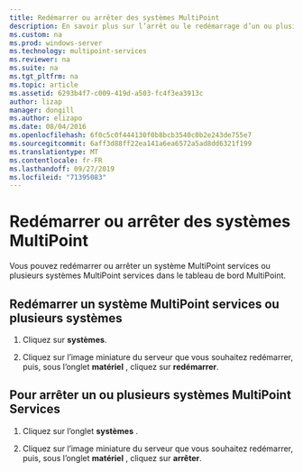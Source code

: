 ```yaml
---
title: Redémarrer ou arrêter des systèmes MultiPoint
description: En savoir plus sur l’arrêt ou le redémarrage d’un ou plusieurs systèmes
ms.custom: na
ms.prod: windows-server
ms.technology: multipoint-services
ms.reviewer: na
ms.suite: na
ms.tgt_pltfrm: na
ms.topic: article
ms.assetid: 6293b4f7-c009-419d-a503-fc4f3ea3913c
author: lizap
manager: dongill
ms.author: elizapo
ms.date: 08/04/2016
ms.openlocfilehash: 6f0c5c0f444130f0b8bcb3540c0b2e243de755e7
ms.sourcegitcommit: 6aff3d88ff22ea141a6ea6572a5ad8dd6321f199
ms.translationtype: MT
ms.contentlocale: fr-FR
ms.lasthandoff: 09/27/2019
ms.locfileid: "71395083"
---
```

# <a name="restart-or-shut-down-multipoint-systems"></a>Redémarrer ou arrêter des systèmes MultiPoint
Vous pouvez redémarrer ou arrêter un système MultiPoint services ou plusieurs systèmes MultiPoint services dans le tableau de bord MultiPoint.  
  
## <a name="restart-a-multipoint-services-system-or-multiple-systems"></a>Redémarrer un système MultiPoint services ou plusieurs systèmes  
  
1.  Cliquez sur **systèmes**.  
  
2.  Cliquez sur l’image miniature du serveur que vous souhaitez redémarrer, puis, sous l’onglet **matériel** , cliquez sur **redémarrer**.  
  
## <a name="to-shut-down-a-multipoint-services-system-or-multiple-systems"></a>Pour arrêter un ou plusieurs systèmes MultiPoint Services  
  
1.  Cliquez sur l’onglet **systèmes** .  
  
2.  Cliquez sur l’image miniature du serveur que vous souhaitez redémarrer, puis, sous l’onglet **matériel** , cliquez sur **arrêter**.